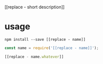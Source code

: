 [[replace - short description]]

# usage

```shell
npm install --save [[replace - name]]
```

```js
const name = require('[[replace - name]]');

[[replace - name.whatever]]
```
